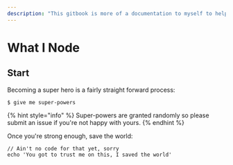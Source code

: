 ```yaml
---
description: "This gitbook is more of a documentation to myself to help me understand/walkthrough some node concepts and whatnot. Cheers. \uD83C\uDF7B"
---
```


# What I Node

## Start

Becoming a super hero is a fairly straight forward process:

```
$ give me super-powers
```

{% hint style="info" %}
 Super-powers are granted randomly so please submit an issue if you're not happy with yours.
{% endhint %}

Once you're strong enough, save the world:

```
// Ain't no code for that yet, sorry
echo 'You got to trust me on this, I saved the world'
```



